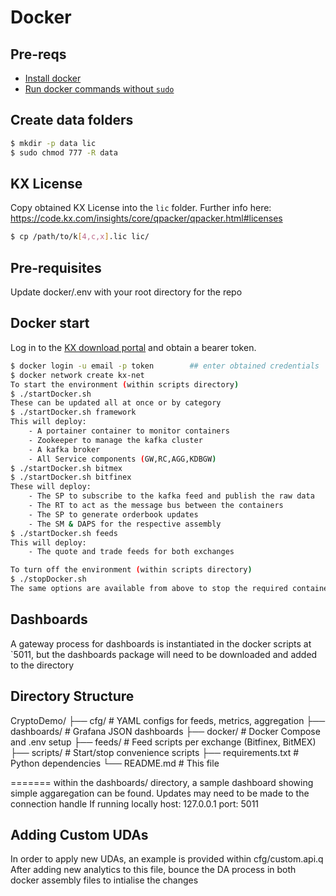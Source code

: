 
# Docker 
## Pre-reqs
* [Install docker](https://docs.docker.com/engine/install/)
* [Run docker commands without `sudo`](https://docs.docker.com/engine/install/linux-postinstall/)
## Create data folders 
```bash
$ mkdir -p data lic
$ sudo chmod 777 -R data
```

## KX License
Copy obtained KX License into the `lic` folder. Further info here: https://code.kx.com/insights/core/qpacker/qpacker.html#licenses
<!-- install -D file.txt /path/to/non/existing/dir/file.txt  -->
```bash
$ cp /path/to/k[4,c,x].lic lic/
```

## Pre-requisites
Update docker/.env with your root directory for the repo

## Docker start
Log in to the [KX download portal](https://portal.dl.kx.com) and obtain a bearer token. 
```bash
$ docker login -u email -p token        ## enter obtained credentials
$ docker network create kx-net
To start the environment (within scripts directory)
$ ./startDocker.sh
These can be updated all at once or by category 
$ ./startDocker.sh framework 
This will deploy:
    - A portainer container to monitor containers 
    - Zookeeper to manage the kafka cluster
    - A kafka broker 
    - All Service components (GW,RC,AGG,KDBGW)
$ ./startDocker.sh bitmex 
$ ./startDocker.sh bitfinex 
These will deploy:
    - The SP to subscribe to the kafka feed and publish the raw data 
    - The RT to act as the message bus between the containers
    - The SP to generate orderbook updates
    - The SM & DAPS for the respective assembly
$ ./startDocker.sh feeds 
This will deploy:
    - The quote and trade feeds for both exchanges

To turn off the environment (within scripts directory)
$ ./stopDocker.sh
The same options are available from above to stop the required containers

```

## Dashboards 
A gateway process for dashboards is instantiated in the docker scripts at `5011, but the dashboards package will need to be downloaded and added to the directory

## Directory Structure
CryptoDemo/
├── cfg/                    # YAML configs for feeds, metrics, aggregation
├── dashboards/            # Grafana JSON dashboards
├── docker/                # Docker Compose and .env setup
├── feeds/                 # Feed scripts per exchange (Bitfinex, BitMEX)
├── scripts/               # Start/stop convenience scripts
├── requirements.txt       # Python dependencies
└── README.md              # This file

=======
within the dashboards/ directory, a sample dashboard showing simple aggaregation can be found. Updates may need to be made to the connection handle 
If running locally
host: 127.0.0.1
port: 5011

## Adding Custom UDAs
In order to apply new UDAs, an example is provided within cfg/custom.api.q
After adding new analytics to this file, bounce the DA process in both docker assembly files to intialise the changes
